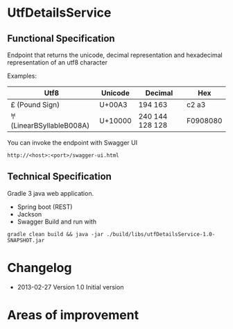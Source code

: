 # UtfDetailsService
## Functional Specification
Endpoint that returns the unicode, decimal representation and hexadecimal representation of an utf8 character

Examples:

Utf8 | Unicode | Decimal | Hex
---- | ------- | ------- | ---
£ (Pound Sign) | U+00A3 | 194 163 | c2 a3
𐀀 (LinearBSyllableB008A) | U+10000 | 240 144 128 128 | F0908080

You can invoke the endpoint with Swagger UI
```
http://<host>:<port>/swagger-ui.html
```

## Technical Specification
Gradle 3 java web application.
* Spring boot (REST)
* Jackson
* Swagger
Build and run with
```
gradle clean build && java -jar ./build/libs/utfDetailsService-1.0-SNAPSHOT.jar
```
# Changelog
* 2013-02-27 Version 1.0 Initial version

# Areas of improvement


